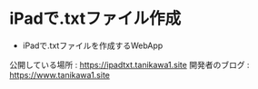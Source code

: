 # iPadで.txtファイル作成
- iPadで.txtファイルを作成するWebApp

公開している場所 : https://ipadtxt.tanikawa1.site
開発者のブログ : https://www.tanikawa1.site
